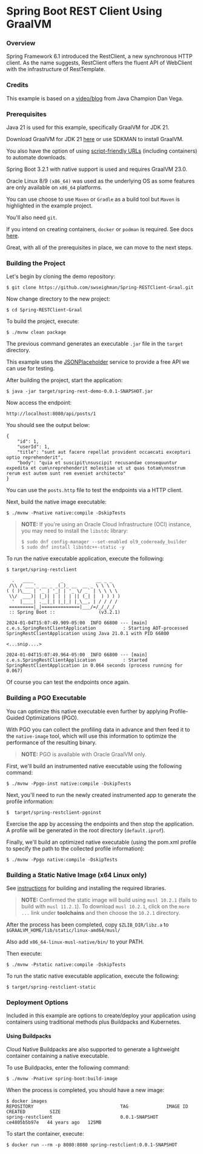 # Spring Boot REST Client Using GraalVM

### Overview

Spring Framework 6.1 introduced the RestClient, a new synchronous HTTP client. As the name suggests, RestClient offers the fluent API of WebClient with the infrastructure of RestTemplate. 

### Credits

This example is based on a [video/blog](https://www.danvega.dev/blog/rest-client-first-look) from Java Champion Dan Vega.

### Prerequisites

Java 21 is used for this example, specifically GraalVM for JDK 21. 

Download GraalVM for JDK 21 [here](https://www.oracle.com/java/technologies/downloads/#graalvmjava21) or use SDKMAN to install GraalVM.

You also have the option of using [script-friendly URLs](https://www.oracle.com/java/technologies/jdk-script-friendly-urls/) (including containers) to automate downloads.

Spring Boot 3.2.1 with native support is used and requires GraalVM 23.0.

Oracle Linux 8/9 `(x86_64)` was used as the underlying OS as some features are only available on `x86_64` platforms.

You can use choose to use `Maven` or `Gradle` as a build tool but `Maven` is highlighted in the example project.

You'll also need `git`.

If you intend on creating containers, `docker` or `podman` is required. See docs [here](https://docs.oracle.com/en/operating-systems/oracle-linux/podman/podman-InstallingPodmanandRelatedUtilities.html#podman-install).

Great, with all of the prerequisites in place, we can move to the next steps.

### Building the Project

Let's begin by cloning the demo repository:

```
$ git clone https://github.com/swseighman/Spring-RESTClient-Graal.git
```
Now change directory to the new project:

```
$ cd Spring-RESTClient-Graal
```

To build the project, execute:
```
$ ./mvnw clean package
```
The previous command generates an executable `.jar` file in the `target` directory.

This example uses the [JSONPlaceholder](https://jsonplaceholder.typicode.com/) service to provide a free API we can use for testing.

After building the project, start the application:

```
$ java -jar target/spring-rest-demo-0.0.1-SNAPSHOT.jar
```

Now access the endpoint:

```
http://localhost:8080/api/posts/1
```

You should see the output below:


```
{
    "id": 1,
    "userId": 1,
    "title": "sunt aut facere repellat provident occaecati excepturi optio reprehenderit",
    "body": "quia et suscipit\nsuscipit recusandae consequuntur expedita et cum\nreprehenderit molestiae ut ut quas totam\nnostrum rerum est autem sunt rem eveniet architecto"
}
```

You can use the `posts.http` file to test the endpoints via a HTTP client. 

Next, build the native image executable:

```
$ ./mvnw -Pnative native:compile -DskipTests
```

>**NOTE:** If you're using an Oracle Cloud Infrastructure (OCI) instance, you may need to install the `libstdc` library:
>```
>$ sudo dnf config-manager --set-enabled ol9_codeready_builder
>$ sudo dnf install libstdc++-static -y


To run the native executable application, execute the following:

```
$ target/spring-restclient

  .   ____          _            __ _ _
 /\\ / ___'_ __ _ _(_)_ __  __ _ \ \ \ \
( ( )\___ | '_ | '_| | '_ \/ _` | \ \ \ \
 \\/  ___)| |_)| | | | | || (_| |  ) ) ) )
  '  |____| .__|_| |_|_| |_\__, | / / / /
 =========|_|==============|___/=/_/_/_/
 :: Spring Boot ::                (v3.2.1)

2024-01-04T15:07:49.909-05:00  INFO 66800 --- [main] c.e.s.SpringRestClientApplication          : Starting AOT-processed SpringRestClientApplication using Java 21.0.1 with PID 66800 

<...snip....>

2024-01-04T15:07:49.964-05:00  INFO 66800 --- [main] c.e.s.SpringRestClientApplication          : Started SpringRestClientApplication in 0.064 seconds (process running for 0.067)
```

Of course you can test the endpoints once again.

### Building a PGO Executable

You can optimize this native executable even further by applying Profile-Guided Optimizations (PGO).

With PGO you can collect the profiling data in advance and then feed it to the `native-image` tool, which will use this information to optimize the performance of the resulting binary.

>**NOTE:** PGO is available with Oracle GraalVM only.

First, we'll build an instrumented native executable using the following command: 
```
$ ./mvnw -Ppgo-inst native:compile -DskipTests
```

Next, you'll need to run the newly created instrumented app to generate the profile information:

```
$  target/spring-restclient-pgoinst
```

Exercise the app by accessing the endpoints and then stop the application. A profile will be generated in the root directory (`default.iprof`).

Finally, we'll build an optimized native executable (using the pom.xml profile to specify the path to the collected profile information):

```
$ ./mvnw -Ppgo native:compile -DskipTests
```

### Building a Static Native Image (x64 Linux only)

See [instructions](https://docs.oracle.com/en/graalvm/enterprise/21/docs/reference-manual/native-image/StaticImages/index.html#static-and-mostly-static-images) for building and installing the required libraries.

>**NOTE:** Confirmed the static image will build using `musl 10.2.1` (fails to build with `musl 11.2.1`).
>To download `musl 10.2.1`, click on the `more ...` link under **toolchains** and then choose the `10.2.1` directory.

After the process has been completed, copy `$ZLIB_DIR/libz.a` to `$GRAALVM_HOME/lib/static/linux-amd64/musl/`

Also add `x86_64-linux-musl-native/bin/` to your PATH.

Then execute:
```
$ ./mvnw -Pstatic native:compile -DskipTests
```

To run the static native executable application, execute the following:
```
$ target/spring-restclient-static
```


### Deployment Options

Included in this example are options to create/deploy your application using containers using traditional methods plus Buildpacks and Kubernetes.

#### Using Buildpacks

Cloud Native Buildpacks are also supported to generate a lightweight container containing a native executable.

To use Buildpacks, enter the following command:

```
$ ./mvnw -Pnative spring-boot:build-image
```

When the process is completed, you should have a new image:

```
$ docker images
REPOSITORY                                TAG              IMAGE ID       CREATED         SIZE
spring-restclient                         0.0.1-SNAPSHOT   ce4805b5b97e   44 years ago   125MB
```

To start the container, execute:

```
$ docker run --rm -p 8080:8080 spring-restclient:0.0.1-SNAPSHOT
```

